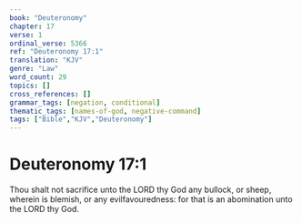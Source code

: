```yaml
---
book: "Deuteronomy"
chapter: 17
verse: 1
ordinal_verse: 5366
ref: "Deuteronomy 17:1"
translation: "KJV"
genre: "Law"
word_count: 29
topics: []
cross_references: []
grammar_tags: [negation, conditional]
thematic_tags: [names-of-god, negative-command]
tags: ["Bible","KJV","Deuteronomy"]
---
```


# Deuteronomy 17:1

Thou shalt not sacrifice unto the LORD thy God any bullock, or sheep, wherein is blemish, or any evilfavouredness: for that is an abomination unto the LORD thy God.
